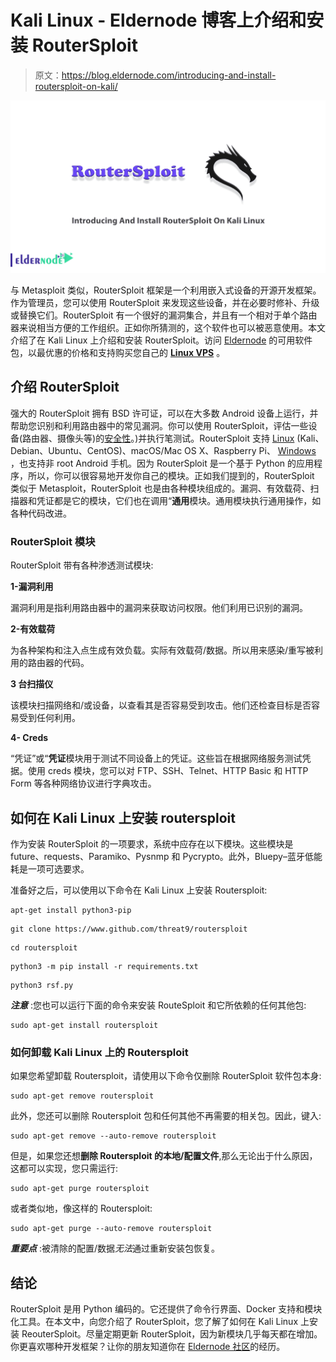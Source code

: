# Kali Linux - Eldernode 博客上介绍和安装 RouterSploit

> 原文：<https://blog.eldernode.com/introducing-and-install-routersploit-on-kali/>

![Introducing And Install RouterSploit On Kali Linux](img/3cde12982153842fef039ce6f8fb0422.png)

与 Metasploit 类似，RouterSploit 框架是一个利用嵌入式设备的开源开发框架。作为管理员，您可以使用 RouterSploit 来发现这些设备，并在必要时修补、升级或替换它们。RouterSploit 有一个很好的漏洞集合，并且有一个相对于单个路由器来说相当方便的工作组织。正如你所猜测的，这个软件也可以被恶意使用。本文介绍了在 Kali Linux 上介绍和安装 RouterSploit。访问 [Eldernode](https://eldernode.com/) 的可用软件包，以最优惠的价格和支持购买您自己的 **[Linux VPS](https://eldernode.com/linux-vps/)** 。

## **介绍 RouterSploit**

强大的 RouterSploit 拥有 BSD 许可证，可以在大多数 Android 设备上运行，并帮助您识别和利用路由器中的常见漏洞。你可以使用 RouterSploit，评估一些设备(路由器、摄像头等)的[安全性](https://blog.eldernode.com/tag/security/)。)并执行笔测试。RouterSploit 支持 [Linux](https://blog.eldernode.com/tag/linux/) (Kali、Debian、Ubuntu、CentOS)、macOS/Mac OS X、Raspberry Pi、 [Windows](https://blog.eldernode.com/tag/windows/) ，也支持非 root Android 手机。因为 RouterSploit 是一个基于 Python 的应用程序，所以，你可以很容易地开发你自己的模块。正如我们提到的，RouterSploit 类似于 Metasploit，RouterSploit 也是由各种模块组成的。漏洞、有效载荷、扫描器和凭证都是它的模块，它们也在调用“**通用**模块。通用模块执行通用操作，如各种代码改进。

### **RouterSploit 模块**

RouterSploit 带有各种渗透测试模块:

**1-漏洞利用**

漏洞利用是指利用路由器中的漏洞来获取访问权限。他们利用已识别的漏洞。

**2-有效载荷**

为各种架构和注入点生成有效负载。实际有效载荷/数据。所以用来感染/重写被利用的路由器的代码。

**3 台扫描仪**

该模块扫描网络和/或设备，以查看其是否容易受到攻击。他们还检查目标是否容易受到任何利用。

**4- Creds**

“凭证”或“**凭证**模块用于测试不同设备上的凭证。这些旨在根据网络服务测试凭据。使用 creds 模块，您可以对 FTP、SSH、Telnet、HTTP Basic 和 HTTP Form 等各种网络协议进行字典攻击。

## **如何在 Kali Linux 上安装 routersploit**

作为安装 RouterSploit 的一项要求，系统中应存在以下模块。这些模块是 future、requests、Paramiko、Pysnmp 和 Pycrypto。此外，Bluepy–蓝牙低能耗是一项可选要求。

准备好之后，可以使用以下命令在 Kali Linux 上安装 Routersploit:

```
apt-get install python3-pip
```

```
git clone https://www.github.com/threat9/routersploit
```

```
cd routersploit
```

```
python3 -m pip install -r requirements.txt
```

```
python3 rsf.py
```

***注意*** :您也可以运行下面的命令来安装 RouteSploit 和它所依赖的任何其他包:

```
sudo apt-get install routersploit
```

### **如何卸载 Kali Linux 上的 Routersploit**

如果您希望卸载 Routersploit，请使用以下命令仅删除 RouterSploit 软件包本身:

```
sudo apt-get remove routersploit
```

此外，您还可以删除 Routersploit 包和任何其他不再需要的相关包。因此，键入:

```
sudo apt-get remove --auto-remove routersploit
```

但是，如果您还想**删除 Routersploit 的本地/配置文件**,那么无论出于什么原因，这都可以实现，您只需运行:

```
sudo apt-get purge routersploit
```

或者类似地，像这样的 Routersploit:

```
sudo apt-get purge --auto-remove routersploit
```

***重要点*** :被清除的配置/数据*无法*通过重新安装包恢复。

## 结论

RouterSploit 是用 Python 编码的。它还提供了命令行界面、Docker 支持和模块化工具。在本文中，向您介绍了 RouterSploit，您了解了如何在 Kali Linux 上安装 ReouterSploit。尽量定期更新 RouterSploit，因为新模块几乎每天都在增加。你更喜欢哪种开发框架？让你的朋友知道你在 [Eldernode 社区](https://community.eldernode.com/)的经历。